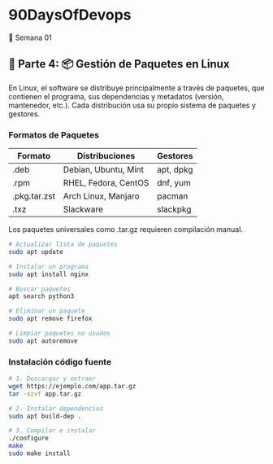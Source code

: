 # 90DaysOfDevops
🚀 Semana 01

## 🐧 Parte 4: 📦 Gestión de Paquetes en Linux
En Linux, el software se distribuye principalmente a través de paquetes, que contienen el programa, sus dependencias y metadatos (versión, mantenedor, etc.). Cada distribución usa su propio sistema de paquetes y gestores.

### Formatos de Paquetes
| Formato | Distribuciones | Gestores|
|---------|----------------|---------|
| .deb | Debian, Ubuntu, Mint |	apt, dpkg |
| .rpm | RHEL, Fedora, CentOS | dnf, yum  |
| .pkg.tar.zst	| Arch Linux, Manjaro |	pacman |
| .txz	| Slackware	| slackpkg |

Los paquetes universales como .tar.gz requieren compilación manual.

```bash
# Actualizar lista de paquetes  
sudo apt update  

# Instalar un programa  
sudo apt install nginx  

# Buscar paquetes  
apt search python3  

# Eliminar un paquete  
sudo apt remove firefox  

# Limpiar paquetes no usados  
sudo apt autoremove  
```

### Instalación código fuente

```bash
# 1. Descargar y extraer  
wget https://ejemplo.com/app.tar.gz  
tar -xzvf app.tar.gz  

# 2. Instalar dependencias  
sudo apt build-dep .  

# 3. Compilar e instalar  
./configure  
make  
sudo make install  
```